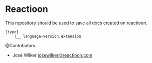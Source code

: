 # Reactioon

This repository should be used to save all docs created on reactioon.

```
[type]
    |__ language-version.extension
```


@Contributors
- José Wilker <josewilker@reactioon.com>
